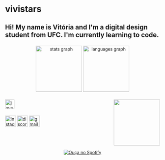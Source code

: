 # vivistars
<h2 align="left">Hi! My name is Vitória and I'm a digital design student from UFC. I'm currently learning to code.</h2>

###

<div align="center">
  <img src="https://github-readme-stats.vercel.app/api?username=vivistar&hide_title=false&hide_rank=false&show_icons=true&include_all_commits=true&count_private=true&disable_animations=false&theme=dracula&locale=en&hide_border=false" height="150" alt="stats graph"  />
  <img src="https://github-readme-stats.vercel.app/api/top-langs?username=vivistar&locale=en&hide_title=false&layout=compact&card_width=320&langs_count=5&theme=nightowl&hide_border=false" height="150" alt="languages graph"  />
</div>

###

<img align="right" height="150" src="https://gifdb.com/images/high/pixel-art-twinkling-stars-09oxyedobdk17wbr.gif"  />

###

<div align="left">
  <img src="https://cdn.jsdelivr.net/gh/devicons/devicon/icons/javascript/javascript-original.svg" height="30" alt="javascript logo"  />
</div>

###

<div align="left">
  <img src="https://img.shields.io/static/v1?message=Instagram&logo=instagram&label=&color=E4405F&logoColor=white&labelColor=&style=for-the-badge" height="35" alt="instagram logo"  />
  <img src="https://img.shields.io/static/v1?message=Discord&logo=discord&label=&color=7289DA&logoColor=white&labelColor=&style=for-the-badge" height="35" alt="discord logo"  />
  <img src="https://img.shields.io/static/v1?message=Gmail&logo=gmail&label=&color=D14836&logoColor=white&labelColor=&style=for-the-badge" height="35" alt="gmail logo"  />
</div>

###

<br clear="both">

<div align="center">

[![Ouça no Spotify](https://img.shields.io/badge/Spotify-Playlist-green?logo=spotify&style=for-the-badge)](https://open.spotify.com/playlist/6Jcn1hhlzgnwEw75bXC9lg?si=t4j7LZiMS-yf37dJy_3Rog)